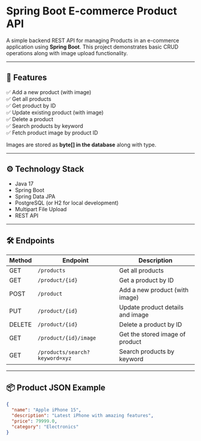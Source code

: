 # Spring Boot E-commerce Product API

A simple backend REST API for managing Products in an e-commerce application using **Spring Boot**.
This project demonstrates basic CRUD operations along with image upload functionality.

---

## 🧾 Features

✅ Add a new product (with image)  
✅ Get all products  
✅ Get product by ID  
✅ Update existing product (with image)  
✅ Delete a product  
✅ Search products by keyword  
✅ Fetch product image by product ID  

Images are stored as **byte[] in the database** along with type.

---

## ⚙️ Technology Stack

- Java 17
- Spring Boot
- Spring Data JPA
- PostgreSQL (or H2 for local development)
- Multipart File Upload
- REST API

---

## 🛠 Endpoints

| Method | Endpoint                       | Description                          |
|--------|--------------------------------|--------------------------------------|
| GET    | `/products`                    | Get all products                     |
| GET    | `/product/{id}`                | Get a product by ID                  |
| POST   | `/product`                     | Add a new product (with image)       |
| PUT    | `/product/{id}`                | Update product details and image     |
| DELETE | `/product/{id}`                | Delete a product by ID               |
| GET    | `/product/{id}/image`          | Get the stored image of product      |
| GET    | `/products/search?keyword=xyz` | Search products by keyword           |

---

## 📦 Product JSON Example

```json
{
  "name": "Apple iPhone 15",
  "description": "Latest iPhone with amazing features",
  "price": 79999.0,
  "category": "Electronics"
}
